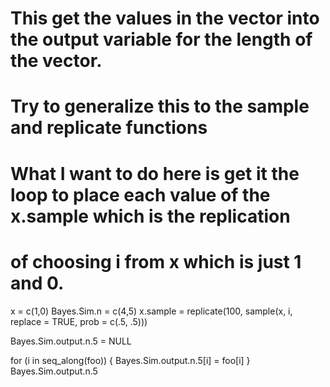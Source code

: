 # This get the values in the vector into the output variable for the length of the vector.
# Try to generalize this to the sample and replicate functions
# What I want to do here is get it the loop to place each value of the x.sample which is the replication 
# of choosing i from x which is just 1 and 0.  
x = c(1,0)
Bayes.Sim.n  = c(4,5)
x.sample = replicate(100, sample(x, i, replace = TRUE, prob = c(.5, .5)))

Bayes.Sim.output.n.5 = NULL


for (i in seq_along(foo)) {
  Bayes.Sim.output.n.5[i] = foo[i]
}
Bayes.Sim.output.n.5


